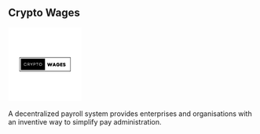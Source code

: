 ## Crypto Wages
<img src='./assets/Crypto-Wages.png' width='150'>

A decentralized payroll system provides enterprises and organisations with an inventive way to simplify pay administration.
